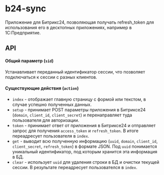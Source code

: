 # b24-sync

Приложение для Битрикс24, позволяющая получать refresh_token для использования его в десктопных приложениях, например в 1С:Предприятие.

## API

#### Общий параметр (`sid`)
Устанавливает переданный идентификатор сессии, что позволяет подключаться к сессии с разных клиентов.

#### Существующие действия (`action`)
* `index` - отображает главную страницу с формой или текстом, в случае успешно полученных данных.
* `setup` - принимает POST параметры приложения в Битриксе24 (`domain`, `client_id`, `client_secret`) и перенаправляет туда пользователя для авторизации.
* `token` - принимает ответ от приложения в Битриксе24 и отправляет запрос для получения `access_token` и `refresh_token`. В итоге переадресует пользователя в `index`.
* `get` - выводит всю полученную информацию (`uuid`, `domain`, `client_id`, `client_secret`, `refresh_token`) в формате JSON. Под `uuid` понимается уникальный идентификатор, под которым хранится эта информация в БД.
* `clear` - использует `uuid` для удаления строки в БД и очистки текущей сессии. В результате переадресует пользователся в `index`.

